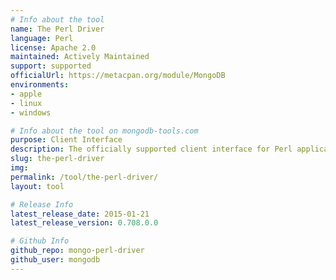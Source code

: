 ```yaml
---
# Info about the tool
name: The Perl Driver
language: Perl
license: Apache 2.0
maintained: Actively Maintained
support: supported
officialUrl: https://metacpan.org/module/MongoDB
environments:
- apple
- linux
- windows

# Info about the tool on mongodb-tools.com
purpose: Client Interface
description: The officially supported client interface for Perl applications.
slug: the-perl-driver
img: 
permalink: /tool/the-perl-driver/
layout: tool

# Release Info
latest_release_date: 2015-01-21
latest_release_version: 0.708.0.0

# Github Info
github_repo: mongo-perl-driver
github_user: mongodb
---
```


